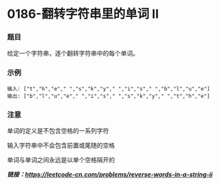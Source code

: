 # 0186-翻转字符串里的单词 II

### 题目

给定一个字符串，逐个翻转字符串中的每个单词。

### 示例

    输入: ["t","h","e"," ","s","k","y"," ","i","s"," ","b","l","u","e"]
    输出: ["b","l","u","e"," ","i","s"," ","s","k","y"," ","t","h","e"]

### 注意

单词的定义是不包含空格的一系列字符

输入字符串中不会包含前置或尾随的空格

单词与单词之间永远是以单个空格隔开的

***链接：https://leetcode-cn.com/problems/reverse-words-in-a-string-ii***
